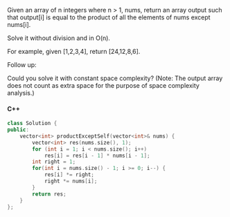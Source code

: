 Given an array of n integers where n > 1, nums, return an array output such that output[i] is equal to the product of all the elements of nums except nums[i].

Solve it without division and in O(n).

For example, given [1,2,3,4], return [24,12,8,6].

Follow up:

Could you solve it with constant space complexity? (Note: The output array does not count as extra space for the purpose of space complexity analysis.)

#### C++

```cpp
class Solution {
public:
    vector<int> productExceptSelf(vector<int>& nums) {
        vector<int> res(nums.size(), 1);
        for (int i = 1; i < nums.size(); i++)
            res[i] = res[i - 1] * nums[i - 1];
        int right = 1;
        for(int i = nums.size() - 1; i >= 0; i--) {
            res[i] *= right;
            right *= nums[i];
        }
        return res;
    }
};
```

